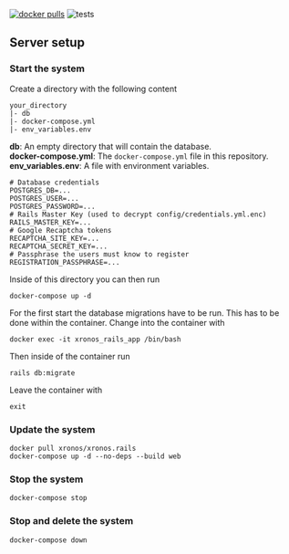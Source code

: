 [![docker pulls](https://img.shields.io/docker/pulls/xronos/xronos.rails)](https://hub.docker.com/r/xronos/xronos.rails/)
![tests](https://github.com/xronos-ch/xronos.rails/actions/workflows/verify.yml/badge.svg)

## Server setup

### Start the system

Create a directory with the following content

```
your_directory
|- db
|- docker-compose.yml
|- env_variables.env
```

**db**: An empty directory that will contain the database.  
**docker-compose.yml**: The `docker-compose.yml` file in this repository.  
**env_variables.env**: A file with environment variables.

```
# Database credentials
POSTGRES_DB=...
POSTGRES_USER=...
POSTGRES_PASSWORD=...
# Rails Master Key (used to decrypt config/credentials.yml.enc)
RAILS_MASTER_KEY=...
# Google Recaptcha tokens
RECAPTCHA_SITE_KEY=...
RECAPTCHA_SECRET_KEY=...
# Passphrase the users must know to register
REGISTRATION_PASSPHRASE=...
```

Inside of this directory you can then run

```
docker-compose up -d
```

For the first start the database migrations have to be run. This has to be done within the container. Change into the container with

```
docker exec -it xronos_rails_app /bin/bash
```

Then inside of the container run

```
rails db:migrate
```

Leave the container with

```
exit
```

### Update the system

```
docker pull xronos/xronos.rails
docker-compose up -d --no-deps --build web
```

### Stop the system

```
docker-compose stop
```

### Stop and delete the system

```
docker-compose down
```
